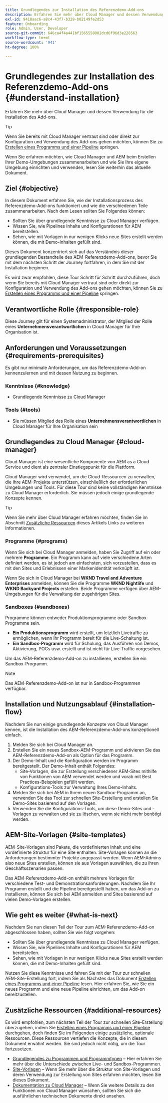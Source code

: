 ```yaml
---
title: Grundlegendes zur Installation des Referenzdemo-Add-ons
description: Erfahren Sie mehr über Cloud Manager und dessen Verwendung für die Installation des Add-ons.
exl-id: 9418aac6-a8c4-43f7-b329-b02149fe2d53
feature: Onboarding
role: Admin, User, Developer
source-git-commit: 646ca4f4a441bf1565558002dcd6f96d3e228563
workflow-type: tm+mt
source-wordcount: '941'
ht-degree: 100%

---
```


# Grundlegendes zur Installation des Referenzdemo-Add-ons {#understand-installation}

Erfahren Sie mehr über Cloud Manager und dessen Verwendung für die Installation des Add-ons.

>[!TIP]
>
>Wenn Sie bereits mit Cloud Manager vertraut sind oder direkt zur Konfiguration und Verwendung des Add-ons gehen möchten, können Sie zu [Erstellen eines Programms und einer Pipeline](create-program.md) springen.
>
>Wenn Sie erfahren möchten, wie Cloud Manager und AEM beim Erstellen Ihrer Demo-Umgebungen zusammenarbeiten und wie Sie Ihre eigene Umgebung einrichten und verwenden, lesen Sie weiterhin das aktuelle Dokument.

## Ziel {#objective}

In diesem Dokument erfahren Sie, wie der Installationsprozess des Referenzdemo-Add-ons funktioniert und wie die verschiedenen Teile zusammenarbeiten. Nach dem Lesen sollten Sie Folgendes können:

* Sollten Sie über grundlegende Kenntnisse zu Cloud Manager verfügen.
* Wissen Sie, wie Pipelines Inhalte und Konfigurationen für AEM bereitstellen.
* Sehen, wie mit Vorlagen in nur wenigen Klicks neue Sites erstellt werden können, die mit Demo-Inhalten gefüllt sind.

Dieses Dokument konzentriert sich auf das Verständnis dieser grundlegenden Bestandteile des AEM-Referenzdemo-Add-ons, bevor Sie mit dem nächsten Schritt der Journey fortfahren, in dem Sie mit der Installation beginnen.

Es wird zwar empfohlen, diese Tour Schritt für Schritt durchzuführen, doch wenn Sie bereits mit Cloud Manager vertraut sind oder direkt zur Konfiguration und Verwendung des Add-ons gehen möchten, können Sie zu [Erstellen eines Programms und einer Pipeline](create-program.md) springen.

## Verantwortliche Rolle {#responsible-role}

Diese Journey gilt für einen Systemadministrator, der Mitglied der Rolle eines **Unternehmensverantwortlichen** in Cloud Manager für Ihre Organisation ist.

## Anforderungen und Voraussetzungen {#requirements-prerequisites}

Es gibt nur minimale Anforderungen, um das Referenzdemo-Add-on kennenzulernen und mit dessen Nutzung zu beginnen.

### Kenntnisse {#knowledge}

* Grundlegende Kenntnisse zu Cloud Manager

### Tools {#tools}

* Sie müssen Mitglied des Rolle eines **Unternehmensverantwortlichen** in Cloud Manager für Ihre Organisation sein

## Grundlegendes zu Cloud Manager {#cloud-manager}

Cloud Manager ist eine wesentliche Komponente von AEM as a Cloud Service und dient als zentraler Einstiegspunkt für die Plattform.

Cloud Manager wird verwendet, um die Cloud-Ressourcen zu verwalten, die Ihre AEM-Projekte unterstützen, einschließlich der erforderlichen Umgebungen und Tools. Für diese Tour sind keine vollständigen Kenntnisse zu Cloud Manager erforderlich. Sie müssen jedoch einige grundlegende Konzepte kennen.

>[!TIP]
>
>Wenn Sie mehr über Cloud Manager erfahren möchten, finden Sie im Abschnitt [Zusätzliche Ressourcen](#additional-resources) dieses Artikels Links zu weiteren Informationen.

### Programme {#programs}

Wenn Sie sich bei Cloud Manager anmelden, haben Sie Zugriff auf ein oder mehrere **Programme**. Ein Programm kann auf viele verschiedene Arten definiert werden, es ist jedoch am einfachsten, sich vorzustellen, dass es mit den Sites und Erlebnissen einer Markenidentität verknüpft ist.

Wenn Sie sich in Cloud Manager bei **WKND Travel and Adventure Enterprises** anmelden, können Sie die Programme **WKND Nightlife** und **WKND Backyard Projects** erstellen. Beide Programme verfügen über AEM-Umgebungen für die Verwaltung der zugehörigen Sites.

### Sandboxes {#sandboxes}

Programme können entweder Produktionsprogramme oder Sandbox-Programme sein.

* **Ein Produktionsprogramm** wird erstellt, um letztlich Livetraffic zu ermöglichen, wenn Ihr Programm bereit für die Live-Schaltung ist.
* **Ein Sandbox-Programm** wird für Schulung, das Ausführen von Demos, Aktivierung, POCs usw. erstellt und ist nicht für Live-Traffic vorgesehen.

Um das AEM-Referenzdemo-Add-on zu installieren, erstellen Sie ein Sandbox-Programm.

>[!NOTE]
>
>Das AEM-Referenzdemo-Add-on ist nur in Sandbox-Programmen verfügbar.

## Installation und Nutzungsablauf {#installation-flow}

Nachdem Sie nun einige grundlegende Konzepte von Cloud Manager kennen, ist die Installation des AEM-Referenzdemo-Add-ons konzeptionell einfach.

1. Melden Sie sich bei Cloud Manager an.
1. Erstellen Sie ein neues Sandbox-AEM-Programm und aktivieren Sie das AEM-Referenzdemo-Add-on als Option für das Programm.
1. Der Demo-Inhalt und die Konfiguration werden im Programm bereitgestellt. Der Demo-Inhalt enthält Folgendes:
   * Site-Vorlagen, die zur Erstellung verschiedener AEM-Sites mithilfe von Funktionen von AEM verwendet werden und vorab mit Best Practices-Beispielen gefüllt werden.
   * Konfigurations-Tools zur Verwaltung Ihres Demo-Inhalts.
1. Melden Sie sich bei AEM in Ihrem neuen Sandbox-Programm an, verwenden Sie das Tool zur schnellen Site-Erstellung und erstellen Sie Demo-Sites basierend auf den Vorlagen.
1. Verwenden Sie die Konfigurations-Tools, um diese Demo-Sites und -Vorlagen zu verwalten und sie zu löschen, wenn sie nicht mehr benötigt werden.

## AEM-Site-Vorlagen {#site-templates}

AEM-Site-Vorlagen sind Pakete, die vordefinierten Inhalt und eine vordefinierte Struktur für eine Site enthalten. Site-Vorlagen können an die Anforderungen bestimmter Projekte angepasst werden. Wenn AEM-Admins also neue Sites erstellen, können sie aus Vorlagen auswählen, die zu ihren Geschäftsszenarien passen.

Das AEM-Referenzdemo-Add-on enthält mehrere Vorlagen für verschiedene Test- und Demonstrationsanforderungen. Nachdem Sie Ihr Programm erstellt und die Pipeline bereitgestellt haben, um das Add-on zu installieren, können Sie sich bei AEM anmelden und Sites basierend auf vielen Demo-Vorlagen erstellen.

## Wie geht es weiter {#what-is-next}

Nachdem Sie nun diesen Teil der Tour zum AEM-Referenzdemo-Add-on abgeschlossen haben, sollten Sie wie folgt vorgehen:

* Sollten Sie über grundlegende Kenntnisse zu Cloud Manager verfügen.
* Wissen Sie, wie Pipelines Inhalte und Konfigurationen für AEM bereitstellen.
* Sehen, wie mit Vorlagen in nur wenigen Klicks neue Sites erstellt werden können, die mit Demo-Inhalten gefüllt sind.

Nutzen Sie diese Kenntnisse und fahren Sie mit der Tour zur schnellen AEM-Site-Erstellung fort, indem Sie als Nächstes das Dokument [Erstellen eines Programms und einer Pipeline](create-program.md) lesen. Hier erfahren Sie, wie Sie ein neues Programm und eine neue Pipeline einrichten, um das Add-on bereitzustellen.

## Zusätzliche Ressourcen {#additional-resources}

Es wird empfohlen, zum nächsten Teil der Tour zur schnellen Site-Erstellung überzugehen, indem Sie [Erstellen eines Programms und einer Pipeline](create-program.md) durchgehen, doch finden Sie im Folgenden einige zusätzliche, optionale Ressourcen. Diese Ressourcen vertiefen die Konzepte, die in diesem Dokument erwähnt werden. Sie sind jedoch nicht nötig, um die Tour fortzusetzen.

* [Grundlegendes zu Programmen und Programmtypen](https://experienceleague.adobe.com/docs/experience-manager-cloud-service/content/implementing/using-cloud-manager/programs/program-types.html?lang=de) – Hier erfahren Sie mehr über die Unterschiede zwischen Live- und Sandbox-Programmen.
* [Site-Vorlagen](/help/sites-cloud/administering/site-creation/site-templates.md) – Wenn Sie mehr über die Struktur von Site-Vorlagen und deren Verwendung zur Erstellung von Sites erfahren möchten, lesen Sie dieses Dokument.
* [Dokumentation zu Cloud Manager](https://experienceleague.adobe.com/docs/experience-manager-cloud-service/content/onboarding/onboarding-concepts/cloud-manager-introduction.html?lang=de) – Wenn Sie weitere Details zu den Funktionen von Cloud Manager wünschen, sollten Sie sich die ausführlichen technischen Dokumente direkt ansehen.
